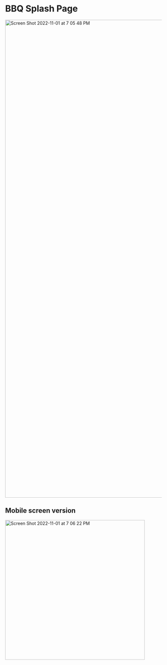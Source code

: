# BBQ Splash Page


<img width="1536" alt="Screen Shot 2022-11-01 at 7 05 48 PM" src="https://user-images.githubusercontent.com/82247833/199379437-937e0bfb-6091-4530-9f56-f1ceff1f2ad7.png">

## Mobile screen version

<img width="449" alt="Screen Shot 2022-11-01 at 7 06 22 PM" src="https://user-images.githubusercontent.com/82247833/199379446-e7e54dac-3d06-4030-9378-482502298bd1.png">
